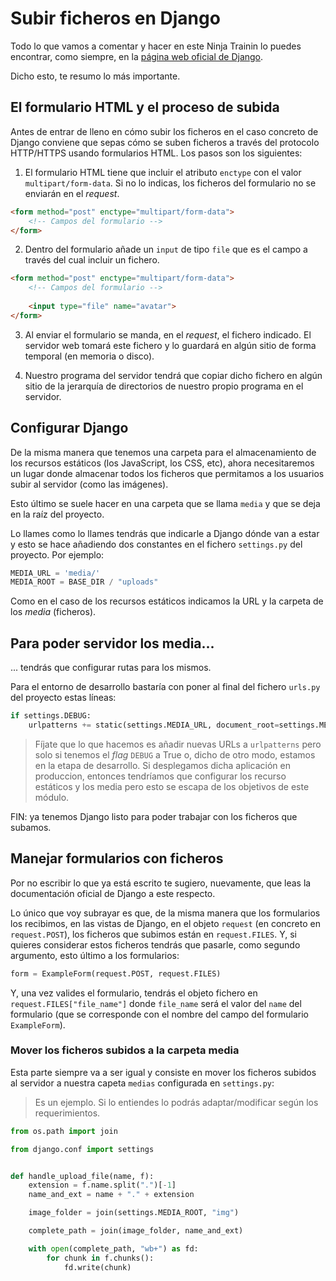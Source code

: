# Subir ficheros en Django
Todo lo que vamos a comentar y hacer en este Ninja Trainin lo puedes encontrar, como siempre, en la [página web oficial de Django](https://docs.djangoproject.com/en/5.0/topics/http/file-uploads/).

Dicho esto, te resumo lo más importante.

## El formulario HTML y el proceso de subida
Antes de entrar de lleno en cómo subir los ficheros en el caso concreto de Django conviene que sepas cómo se suben ficheros a través del protocolo HTTP/HTTPS usando formularios HTML. Los pasos son los siguientes:

1. El formulario HTML tiene que incluir el atributo `enctype` con el valor `multipart/form-data`. Si no lo indicas, los ficheros del formulario no se enviarán en el *request*.

``` html
<form method="post" enctype="multipart/form-data">
	<!-- Campos del formulario -->
</form>

```

2. Dentro del formulario añade un `input` de tipo `file` que es el campo a través del cual incluir un fichero.

``` html
<form method="post" enctype="multipart/form-data">
	<!-- Campos del formulario -->
	
	<input type="file" name="avatar">
</form>

```

3. Al enviar el formulario se manda, en el *request*, el fichero indicado. El servidor web tomará este fichero y lo guardará en algún sitio de forma temporal (en memoria o disco).

4. Nuestro programa del servidor tendrá que copiar dicho fichero en algún sitio de la jerarquía de directorios de nuestro propio programa en el servidor.

## Configurar Django
De la misma manera que tenemos una carpeta para el almacenamiento de los recursos estáticos (los JavaScript, los CSS, etc), ahora necesitaremos un lugar donde almacenar todos los ficheros que permitamos a los usuarios subir al servidor (como las imágenes).

Esto último se suele hacer en una carpeta que se llama `media` y que se deja en la raíz del proyecto.

Lo llames como lo llames tendrás que indicarle a Django dónde van a estar y esto se hace añadiendo dos constantes en el fichero `settings.py` del proyecto. Por ejemplo:

``` python
MEDIA_URL = 'media/'
MEDIA_ROOT = BASE_DIR / "uploads"
```

Como en el caso de los recursos estáticos indicamos la URL y la carpeta de los *media* (ficheros).

## Para poder servidor los media...
... tendrás que configurar rutas para los mismos.

Para el entorno de desarrollo bastaría con poner al final del fichero `urls.py` del proyecto estas líneas:

``` python
if settings.DEBUG:
    urlpatterns += static(settings.MEDIA_URL, document_root=settings.MEDIA_ROOT)
```

> Fíjate que lo que hacemos es añadir nuevas URLs a `urlpatterns` pero solo si tenemos el *flag* `DEBUG` a True o, dicho de otro modo, estamos en la etapa de desarrollo. Si desplegamos dicha aplicación en produccion, entonces tendríamos que configurar los recurso estáticos y los media pero esto se escapa de los objetivos de este módulo.

FIN: ya tenemos Django listo para poder trabajar con los ficheros que subamos.

## Manejar formularios con ficheros
Por no escribir lo que ya está escrito te sugiero, nuevamente, que leas la documentación oficial de Django a este respecto.

Lo único que voy subrayar es que, de la misma manera que los formularios los recibimos, en las vistas de Django, en el objeto `request` (en concreto en `request.POST`), los ficheros que subimos están en `request.FILES`. Y, si quieres considerar estos ficheros tendrás que pasarle, como segundo argumento, esto último a los formularios:

``` python
form = ExampleForm(request.POST, request.FILES)
```

Y, una vez valides el formulario, tendrás el objeto fichero en `request.FILES["file_name"]` donde `file_name` será el valor del `name` del formulario (que se corresponde con el nombre del campo del formulario `ExampleForm`).

### Mover los ficheros subidos a la carpeta media
Esta parte siempre va a ser igual y consiste en mover los ficheros subidos al servidor a nuestra capeta `medias` configurada en `settings.py`:

> Es un ejemplo. Si lo entiendes lo podrás adaptar/modificar según los requerimientos.

``` python
from os.path import join

from django.conf import settings


def handle_upload_file(name, f):
    extension = f.name.split(".")[-1]
    name_and_ext = name + "." + extension

    image_folder = join(settings.MEDIA_ROOT, "img")

    complete_path = join(image_folder, name_and_ext)

    with open(complete_path, "wb+") as fd:
        for chunk in f.chunks():
            fd.write(chunk)
```
